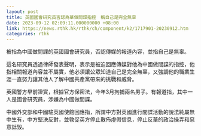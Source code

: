 ```yaml
---
layout: post
title: 英國國會研究員否認為華做間諜指控　稱自己是完全無辜
date: 2023-09-12 02:09:11.000000000 +08:00
link: https://news.rthk.hk/rthk/ch/component/k2/1717901-20230912.htm
categories: rthk
---
```


被指為中國做間諜的英國國會研究員，否認傳媒的報道內容，並指自己是無辜。

這名研究員透過律師發表聲明，表示是被迫回應傳媒對他為中國做間諜的指控，他指相關報道內容並不屬實，他必須讓公眾知道自己是完全無辜，又強調他的職業生涯一直努力讓其他人了解中國共產黨帶來的挑戰和威脅。

英國警方早前證實，根據官方保密法，今年3月拘捕兩名男子。有報道指，其中一人是國會研究員，涉嫌為中國做間諜。

中國外交部和中國駐英國使館回應指，所謂中方對英國進行間諜活動的說法純屬無中生有，中方堅決反對，並敦促英方停止散佈虛假信息，停止反華的政治操弄和惡意詆毀。
